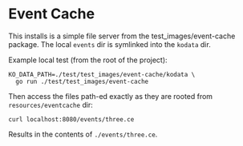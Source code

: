# Event Cache

This installs is a simple file server from the test_images/event-cache package.
The local `events` dir is symlinked into the `kodata` dir.

Example local test (from the root of the project):

```shell
KO_DATA_PATH=./test/test_images/event-cache/kodata \
  go run ./test/test_images/event-cache
```

Then access the files path-ed exactly as they are rooted from `resources/eventcache` dir:

```shell
curl localhost:8080/events/three.ce
```

Results in the contents of `./events/three.ce`. 
